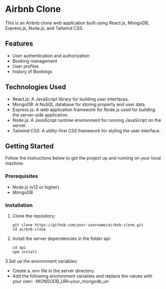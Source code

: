 # Airbnb Clone

This is an Airbnb clone web application built using React.js, MongoDB, Express.js, Node.js, and Tailwind CSS.

## Features

- User authentication and authorization
- Booking management
- User profiles
- history of Bookings

## Technologies Used

- React.js: A JavaScript library for building user interfaces.
- MongoDB: A NoSQL database for storing property and user data.
- Express.js: A web application framework for Node.js used for building the server-side application.
- Node.js: A JavaScript runtime environment for running JavaScript on the server.
- Tailwind CSS: A utility-first CSS framework for styling the user interface.

## Getting Started

Follow the instructions below to get the project up and running on your local machine.

### Prerequisites

- Node.js (v12 or higher)
- MongoDB

### Installation

1. Clone the repository:

   ```shell
   git clone https://github.com/your-username/airbnb-clone.git
   cd airbnb-clone

2. Install the server dependencies in the folder api:
    ```shell
    cd api
    npm install

3.Set up the environment variables:
  - Create a .env file in the server directory.
  - Add the following environment variables and replace the values with your own:
    -MONGODB_URI=your_mongodb_uri



